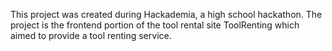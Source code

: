 This project was created during Hackademia, a high school hackathon. The project is the frontend portion of the tool rental site ToolRenting which aimed to provide a tool renting service.
